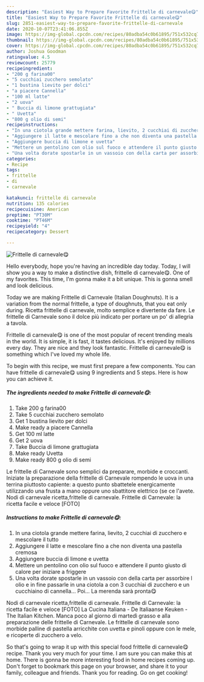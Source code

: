 ```yaml
---
description: "Easiest Way to Prepare Favorite Frittelle di carnevale😋"
title: "Easiest Way to Prepare Favorite Frittelle di carnevale😋"
slug: 2851-easiest-way-to-prepare-favorite-frittelle-di-carnevale
date: 2020-10-07T23:41:06.855Z
image: https://img-global.cpcdn.com/recipes/80adba54c0b61895/751x532cq70/frittelle-di-carnevale😋-recipe-main-photo.jpg
thumbnail: https://img-global.cpcdn.com/recipes/80adba54c0b61895/751x532cq70/frittelle-di-carnevale😋-recipe-main-photo.jpg
cover: https://img-global.cpcdn.com/recipes/80adba54c0b61895/751x532cq70/frittelle-di-carnevale😋-recipe-main-photo.jpg
author: Joshua Goodman
ratingvalue: 4.5
reviewcount: 25779
recipeingredient:
- "200 g farina00"
- "5 cucchiai zucchero semolato"
- "1 bustina lievito per dolci"
- "a piacere Cannella"
- "100 ml latte"
- "2 uova"
- " Buccia di limone grattugiata"
- " Uvetta"
- "800 g olio di semi"
recipeinstructions:
- "In una ciotola grande mettere farina, lievito, 2 cucchiai di zucchero e mescolare il tutto"
- "Aggiungere il latte e mescolare fino a che non diventa una pastella cremosa"
- "Aggiungere buccia di limone e uvetta"
- "Mettere un pentolino con olio sul fuoco e attendere il punto giusto di calore per iniziare a friggere"
- "Una volta dorate spostarle in un vassoio con della carta per assorbire l olio e in fine passarle in una ciotola a con 3 cucchiai di zucchero e un cucchiaino di cannella... Poi... La merenda sarà pronta😋"
categories:
- Recipe
tags:
- frittelle
- di
- carnevale

katakunci: frittelle di carnevale 
nutrition: 135 calories
recipecuisine: American
preptime: "PT30M"
cooktime: "PT46M"
recipeyield: "4"
recipecategory: Dessert

---
```



![Frittelle di carnevale😋](https://img-global.cpcdn.com/recipes/80adba54c0b61895/751x532cq70/frittelle-di-carnevale😋-recipe-main-photo.jpg)

Hello everybody, hope you're having an incredible day today. Today, I will show you a way to make a distinctive dish, frittelle di carnevale😋. One of my favorites. This time, I'm gonna make it a bit unique. This is gonna smell and look delicious.

Today we are making Frittelle di Carnevale (Italian Doughnuts). It is a variation from the normal frittelle, a type of doughnuts, that you eat only during. Ricetta frittelle di carnevale, molto semplice e divertente da fare. Le frittelle di Carnevale sono il dolce più indicato per portare un po&#39; di allegria a tavola.

Frittelle di carnevale😋 is one of the most popular of recent trending meals in the world. It is simple, it is fast, it tastes delicious. It's enjoyed by millions every day. They are nice and they look fantastic. Frittelle di carnevale😋 is something which I've loved my whole life.


To begin with this recipe, we must first prepare a few components. You can have frittelle di carnevale😋 using 9 ingredients and 5 steps. Here is how you can achieve it.

<!--inarticleads1-->

##### The ingredients needed to make Frittelle di carnevale😋:

1. Take 200 g farina00
1. Take 5 cucchiai zucchero semolato
1. Get 1 bustina lievito per dolci
1. Make ready a piacere Cannella
1. Get 100 ml latte
1. Get 2 uova
1. Take  Buccia di limone grattugiata
1. Make ready  Uvetta
1. Make ready 800 g olio di semi


Le frittelle di Carnevale sono semplici da preparare, morbide e croccanti. Iniziate la preparazione della frittelle di Carnevale rompendo le uova in una terrina piuttosto capiente: a questo punto sbattetele energicamente utilizzando una frusta a mano oppure uno sbattitore elettrico (se ce l&#39;avete. Nodi di carnevale ricetta,frittelle di carnevale. Frittelle di Carnevale: la ricetta facile e veloce [FOTO] 

<!--inarticleads2-->

##### Instructions to make Frittelle di carnevale😋:

1. In una ciotola grande mettere farina, lievito, 2 cucchiai di zucchero e mescolare il tutto
1. Aggiungere il latte e mescolare fino a che non diventa una pastella cremosa
1. Aggiungere buccia di limone e uvetta
1. Mettere un pentolino con olio sul fuoco e attendere il punto giusto di calore per iniziare a friggere
1. Una volta dorate spostarle in un vassoio con della carta per assorbire l olio e in fine passarle in una ciotola a con 3 cucchiai di zucchero e un cucchiaino di cannella... Poi... La merenda sarà pronta😋


Nodi di carnevale ricetta,frittelle di carnevale. Frittelle di Carnevale: la ricetta facile e veloce [FOTO] La Cucina Italiana - De Italiaanse Keuken - The Italian Kitchen. Manca poco al giorno di martedì grasso e alla preparazione delle frittelle di Carnevale. Le frittelle di carnevale sono morbide palline di pastella arricchite con uvetta e pinoli oppure con le mele, e ricoperte di zucchero a velo. 

So that's going to wrap it up with this special food frittelle di carnevale😋 recipe. Thank you very much for your time. I am sure you can make this at home. There is gonna be more interesting food in home recipes coming up. Don't forget to bookmark this page on your browser, and share it to your family, colleague and friends. Thank you for reading. Go on get cooking!
